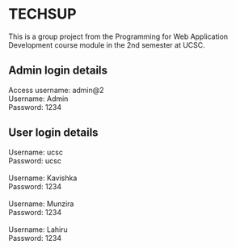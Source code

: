 # TECHSUP

This is a group project from the Programming for Web Application Development course module in the 2nd semester at UCSC.

## Admin login details
Access username: admin@2<br>
Username: Admin<br>
Password: 1234

## User login details
Username: ucsc<br>
Password: ucsc<br><br>
Username: Kavishka<br>
Password: 1234<br><br>
Username: Munzira<br>
Password: 1234<br><br>
Username: Lahiru<br>
Password: 1234<br>
